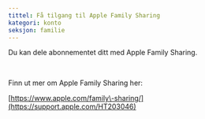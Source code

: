 ```yaml
---
tittel: Få tilgang til Apple Family Sharing
kategori: konto
seksjon: familie
---
```

Du kan dele abonnementet ditt med Apple Family Sharing.


 


Finn ut mer om Apple Family Sharing her:


[https://www.apple.com/family\-sharing/](https://support.apple.com/HT203046)